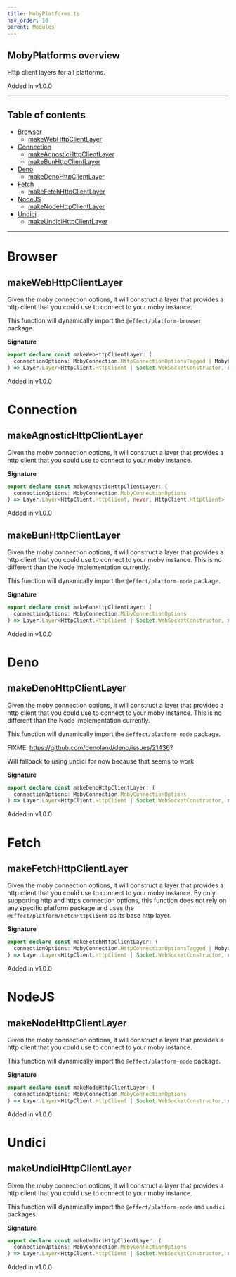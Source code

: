 ```yaml
---
title: MobyPlatforms.ts
nav_order: 10
parent: Modules
---
```


## MobyPlatforms overview

Http client layers for all platforms.

Added in v1.0.0

---

<h2 class="text-delta">Table of contents</h2>

- [Browser](#browser)
  - [makeWebHttpClientLayer](#makewebhttpclientlayer)
- [Connection](#connection)
  - [makeAgnosticHttpClientLayer](#makeagnostichttpclientlayer)
  - [makeBunHttpClientLayer](#makebunhttpclientlayer)
- [Deno](#deno)
  - [makeDenoHttpClientLayer](#makedenohttpclientlayer)
- [Fetch](#fetch)
  - [makeFetchHttpClientLayer](#makefetchhttpclientlayer)
- [NodeJS](#nodejs)
  - [makeNodeHttpClientLayer](#makenodehttpclientlayer)
- [Undici](#undici)
  - [makeUndiciHttpClientLayer](#makeundicihttpclientlayer)

---

# Browser

## makeWebHttpClientLayer

Given the moby connection options, it will construct a layer that provides a
http client that you could use to connect to your moby instance.

This function will dynamically import the `@effect/platform-browser` package.

**Signature**

```ts
export declare const makeWebHttpClientLayer: (
  connectionOptions: MobyConnection.HttpConnectionOptionsTagged | MobyConnection.HttpsConnectionOptionsTagged
) => Layer.Layer<HttpClient.HttpClient | Socket.WebSocketConstructor, never, never>
```

Added in v1.0.0

# Connection

## makeAgnosticHttpClientLayer

Given the moby connection options, it will construct a layer that provides a
http client that you could use to connect to your moby instance.

**Signature**

```ts
export declare const makeAgnosticHttpClientLayer: (
  connectionOptions: MobyConnection.MobyConnectionOptions
) => Layer.Layer<HttpClient.HttpClient, never, HttpClient.HttpClient>
```

Added in v1.0.0

## makeBunHttpClientLayer

Given the moby connection options, it will construct a layer that provides a
http client that you could use to connect to your moby instance. This is no
different than the Node implementation currently.

This function will dynamically import the `@effect/platform-node` package.

**Signature**

```ts
export declare const makeBunHttpClientLayer: (
  connectionOptions: MobyConnection.MobyConnectionOptions
) => Layer.Layer<HttpClient.HttpClient | Socket.WebSocketConstructor, never, never>
```

Added in v1.0.0

# Deno

## makeDenoHttpClientLayer

Given the moby connection options, it will construct a layer that provides a
http client that you could use to connect to your moby instance. This is no
different than the Node implementation currently.

This function will dynamically import the `@effect/platform-node` package.

FIXME: https://github.com/denoland/deno/issues/21436?

Will fallback to using undici for now because that seems to work

**Signature**

```ts
export declare const makeDenoHttpClientLayer: (
  connectionOptions: MobyConnection.MobyConnectionOptions
) => Layer.Layer<HttpClient.HttpClient | Socket.WebSocketConstructor, never, never>
```

Added in v1.0.0

# Fetch

## makeFetchHttpClientLayer

Given the moby connection options, it will construct a layer that provides a
http client that you could use to connect to your moby instance. By only
supporting http and https connection options, this function does not rely on
any specific platform package and uses the `@effect/platform/FetchHttpClient`
as its base http layer.

**Signature**

```ts
export declare const makeFetchHttpClientLayer: (
  connectionOptions: MobyConnection.HttpConnectionOptionsTagged | MobyConnection.HttpsConnectionOptionsTagged
) => Layer.Layer<HttpClient.HttpClient | Socket.WebSocketConstructor, never, never>
```

Added in v1.0.0

# NodeJS

## makeNodeHttpClientLayer

Given the moby connection options, it will construct a layer that provides a
http client that you could use to connect to your moby instance.

This function will dynamically import the `@effect/platform-node` package.

**Signature**

```ts
export declare const makeNodeHttpClientLayer: (
  connectionOptions: MobyConnection.MobyConnectionOptions
) => Layer.Layer<HttpClient.HttpClient | Socket.WebSocketConstructor, never, never>
```

Added in v1.0.0

# Undici

## makeUndiciHttpClientLayer

Given the moby connection options, it will construct a layer that provides a
http client that you could use to connect to your moby instance.

This function will dynamically import the `@effect/platform-node` and
`undici` packages.

**Signature**

```ts
export declare const makeUndiciHttpClientLayer: (
  connectionOptions: MobyConnection.MobyConnectionOptions
) => Layer.Layer<HttpClient.HttpClient | Socket.WebSocketConstructor, never, never>
```

Added in v1.0.0
